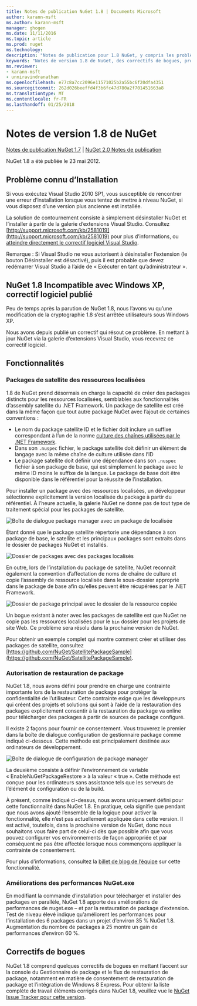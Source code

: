 ```yaml
---
title: Notes de publication NuGet 1.8 | Documents Microsoft
author: karann-msft
ms.author: karann-msft
manager: ghogen
ms.date: 11/11/2016
ms.topic: article
ms.prod: nuget
ms.technology: 
description: "Notes de publication pour 1.8 NuGet, y compris les problèmes connus, les correctifs de bogues, les fonctionnalités ajoutées et dcr."
keywords: "Notes de version 1.8 de NuGet, des correctifs de bogues, problèmes connus, ajouté des fonctionnalités, DCR"
ms.reviewer:
- karann-msft
- unniravindranathan
ms.openlocfilehash: e77c8a7cc2096e11571025b2a55bc6f20dfa4351
ms.sourcegitcommit: 262d026beeffd4f3b6fc47d780a2f701451663a8
ms.translationtype: MT
ms.contentlocale: fr-FR
ms.lasthandoff: 01/25/2018
---
```

# <a name="nuget-18-release-notes"></a>Notes de version 1.8 de NuGet

[Notes de publication NuGet 1.7](../release-notes/nuget-1.7.md) | [NuGet 2.0 Notes de publication](../release-notes/nuget-2.0.md)

NuGet 1.8 a été publiée le 23 mai 2012.

## <a name="known-installation-issue"></a>Problème connu d’Installation
Si vous exécutez Visual Studio 2010 SP1, vous susceptible de rencontrer une erreur d’installation lorsque vous tentez de mettre à niveau NuGet, si vous disposez d’une version plus ancienne est installée.

La solution de contournement consiste à simplement désinstaller NuGet et l’installer à partir de la galerie d’extensions Visual Studio.  Consultez [http://support.microsoft.com/kb/2581019](http://support.microsoft.com/kb/2581019) pour plus d’informations, ou [atteindre directement le correctif logiciel Visual Studio](http://bit.ly/vsixcertfix).

Remarque : Si Visual Studio ne vous autorisent à désinstaller l’extension (le bouton Désinstaller est désactivé), puis il est probable que devez redémarrer Visual Studio à l’aide de « Exécuter en tant qu’administrateur ».

## <a name="nuget-18-incompatible-with-windows-xp-hotfix-published"></a>NuGet 1.8 Incompatible avec Windows XP, correctif logiciel publié

Peu de temps après la parution de NuGet 1.8, nous l’avons vu qu’une modification de la cryptographie 1.8 s’est arrêtée utilisateurs sous Windows XP.

Nous avons depuis publié un correctif qui résout ce problème.  En mettant à jour NuGet via la galerie d’extensions Visual Studio, vous recevrez ce correctif logiciel.

## <a name="features"></a>Fonctionnalités

### <a name="satellite-packages-for-localized-resources"></a>Packages de satellite des ressources localisées
1.8 de NuGet prend désormais en charge la capacité de créer des packages distincts pour les ressources localisées, semblables aux fonctionnalités d’assembly satellite du .NET Framework.  Un package de satellite est créé dans la même façon que tout autre package NuGet avec l’ajout de certaines conventions :

* Le nom du package satellite ID et le fichier doit inclure un suffixe correspondant à l’un de la norme [culture des chaînes utilisées par le .NET Framework](http://msdn.microsoft.com/goglobal/bb896001.aspx).
* Dans son `.nuspec` fichier, le package satellite doit définir un élément de langage avec la même chaîne de culture utilisée dans l’ID
* Le package satellite doit définir une dépendance dans son `.nuspec` fichier à son package de base, qui est simplement le package avec le même ID moins le suffixe de la langue.  Le package de base doit être disponible dans le référentiel pour la réussite de l’installation.

Pour installer un package avec des ressources localisées, un développeur sélectionne explicitement la version localisée du package à partir du référentiel. À l’heure actuelle, la galerie NuGet ne donne pas de tout type de traitement spécial pour les packages de satellite.

![Boîte de dialogue package manager avec un package de localisée](./media/dlg-w-loc-packs.png)

Étant donné que le package satellite répertorie une dépendance à son package de base, le satellite et les principaux packages sont extraits dans le dossier de packages NuGet et installés.

![Dossier de packages avec des packages localisés](./media/fldr-loc-packs.png)

En outre, lors de l’installation du package de satellite, NuGet reconnaît également la convention d’affectation de noms de chaîne de culture et copie l’assembly de ressource localisée dans le sous-dossier approprié dans le package de base afin qu’elles peuvent être récupérées par le .NET Framework.

![Dossier de package principal avec le dossier de la ressource copiée](./media/fldr-copied-loc.png)

Un bogue existant à noter avec les packages de satellite est que NuGet ne copie pas les ressources localisées pour le `bin` dossier pour les projets de site Web.  Ce problème sera résolu dans la prochaine version de NuGet.

Pour obtenir un exemple complet qui montre comment créer et utiliser des packages de satellite, consultez [https://github.com/NuGet/SatellitePackageSample](https://github.com/NuGet/SatellitePackageSample).

### <a name="package-restore-consent"></a>Autorisation de restauration de package
NuGet 1.8, nous avons défini pour prendre en charge une contrainte importante lors de la restauration de package pour protéger la confidentialité de l’utilisateur. Cette contrainte exige que les développeurs qui créent des projets et solutions qui sont à l’aide de la restauration des packages explicitement consentir à la restauration du package va online pour télécharger des packages à partir de sources de package configuré.

Il existe 2 façons pour fournir ce consentement. Vous trouverez le premier dans la boîte de dialogue configuration de gestionnaire package comme indiqué ci-dessous.  Cette méthode est principalement destinée aux ordinateurs de développement.

![Boîte de dialogue de configuration de package manager](./media/pr-consent-configdlg.png)

La deuxième consiste à définir l’environnement de variable « EnableNuGetPackageRestore » à la valeur « true ».  Cette méthode est conçue pour les ordinateurs sans assistance tels que les serveurs de l’élément de configuration ou de la build.

À présent, comme indiqué ci-dessus, nous avons uniquement défini pour cette fonctionnalité dans NuGet 1.8.  En pratique, cela signifie que pendant que nous avons ajouté l’ensemble de la logique pour activer la fonctionnalité, elle n’est pas actuellement appliquée dans cette version. Il est activé, toutefois, dans la prochaine version de NuGet, donc nous souhaitons vous faire part de celui-ci dès que possible afin que vous pouvez configurer vos environnements de façon appropriée et par conséquent ne pas être affectée lorsque nous commençons appliquer la contrainte de consentement.

Pour plus d’informations, consultez la [billet de blog de l’équipe](http://blog.nuget.org/20120518/package-restore-and-consent.html) sur cette fonctionnalité.

### <a name="nugetexe-performance-improvements"></a>Améliorations des performances NuGet.exe
En modifiant la commande d’installation pour télécharger et installer des packages en parallèle, NuGet 1.8 apporte des améliorations de performances de nuget.exe – et par la restauration de package d’extension.  Test de niveau élevé indique qu’améliorent les performances pour l’installation des 6 packages dans un projet d’environ 35 % NuGet 1.8.  Augmentation du nombre de packages à 25 montre un gain de performances d’environ 60 %.

## <a name="bug-fixes"></a>Correctifs de bogues
NuGet 1.8 comprend quelques correctifs de bogues en mettant l’accent sur la console du Gestionnaire de package et le flux de restauration de package, notamment en matière de consentement de restauration de package et l’intégration de Windows 8 Express.
Pour obtenir la liste complète de travail éléments corrigés dans NuGet 1.8, veuillez vue le [NuGet Issue Tracker pour cette version](http://nuget.codeplex.com/workitem/list/advanced?keyword=&status=Closed&type=All&priority=All&release=NuGet%201.8&assignedTo=All&component=All&sortField=Votes&sortDirection=Descending&page=0).
